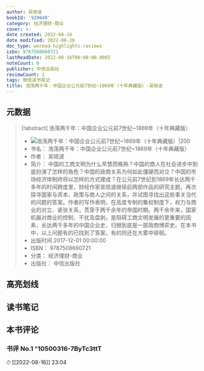 ```yaml
---
author: 吴晓波
bookId: '920640'
category: 经济理财-商业
cover: >-
date created: 2022-08-16
date modified: 2022-08-20
doc_type: weread-highlights-reviews
isbn: 9787508660721
lastReadDate: 2022-08-16T00:00:00.000Z
noteCount: 0
publisher: 中信出版社
reviewCount: 1
tags: 微信读书笔记
title: 浩荡两千年：中国企业公元前7世纪~1869年（十年典藏版）-吴晓波
---
```


## 元数据

> [!abstract] 浩荡两千年：中国企业公元前7世纪~1869年（十年典藏版）
> - ![ 浩荡两千年：中国企业公元前7世纪~1869年（十年典藏版）|200](https://wfqqreader-1252317822.image.myqcloud.com/cover/640/920640/t7_920640.jpg)
> - 书名： 浩荡两千年：中国企业公元前7世纪~1869年（十年典藏版）
> - 作者： 吴晓波
> - 简介： 中国的工商文明为什么早慧而晚熟？中国的商人在社会进步中到底扮演了怎样的角色？中国的政商关系为何如此僵硬而对立？中国的市场经济体制终将以怎样的方式建成？在公元前7世纪到1869年长达两千多年的时间跨度里，财经作家吴晓波继续前两部作品的研究主题，再次探寻国家与资本、政策与商人之间的关系，并试图寻找出这些事关当代的问题的答案。作者的写作表明，在高度专制的集权制度下，权力与商业的对立、紧张关系，贯穿于两千余年的帝国时期。两千余年来，国家机器对商业的控制、干扰及盘剥，是阻碍工商文明发展的更重要的因素，长达两千多年的中国企业史，归根到底是一部政商博弈史。在本书中，以上问题有的已找到了答案，有的则还在大雾中徘徊。
> - 出版时间 2017-12-01 00:00:00
> - ISBN： 9787508660721
> - 分类： 经济理财-商业
> - 出版社： 中信出版社

## 高亮划线

## 读书笔记

## 本书评论

### 书评 No.1 ^10500316-7ByTc3ttT

⏱ [[2022-08-16]] 23:04
